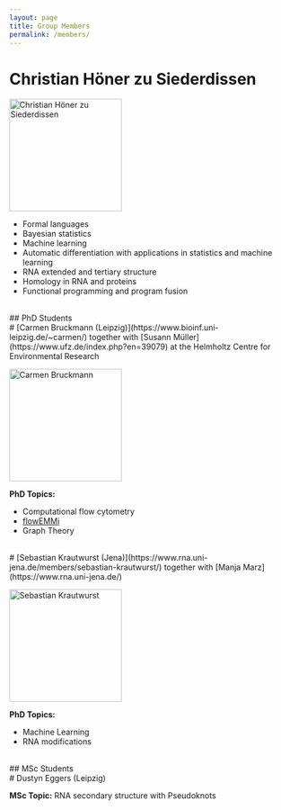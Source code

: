 ```yaml
---
layout: page
title: Group Members
permalink: /members/
---
```


# Christian Höner zu Siederdissen

<img src="../Heads/choener.jpg" width="200" title="Christian Höner zu Siederdissen"/>

- Formal languages
- Bayesian statistics
- Machine learning
- Automatic differentiation with applications in statistics and machine learning
- RNA extended and tertiary structure
- Homology in RNA and proteins
- Functional programming and program fusion


<br>
## PhD Students



<br>
# [Carmen Bruckmann (Leipzig)](https://www.bioinf.uni-leipzig.de/~carmen/)
together with [Susann Müller](https://www.ufz.de/index.php?en=39079) at the Helmholtz Centre for
Environmental Research

<img class="NO-CACHE"
src="https://www.bioinf.uni-leipzig.de/~carmen/image.php?hash=2236265081"
width="200" title="Carmen Bruckmann" />

**PhD Topics:**
- Computational flow cytometry
- [flowEMMi](/projects/#flowemmi)
- Graph Theory



<br>
# [Sebastian Krautwurst (Jena)](https://www.rna.uni-jena.de/members/sebastian-krautwurst/)
together with [Manja Marz](https://www.rna.uni-jena.de/)

<img src="https://i0.wp.com/www.rna.uni-jena.de/wp-content/uploads/2018/10/sebastian-krautwurst.jpg"
width="200" title="Sebastian Krautwurst" />


**PhD Topics:**
- Machine Learning
- RNA modifications


<br>
## MSc Students

<br>
# Dustyn Eggers (Leipzig)

**MSc Topic:** RNA secondary structure with Pseudoknots

